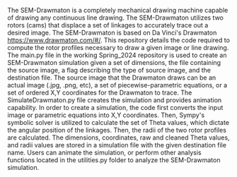 The SEM-Drawmaton is a completely mechanical drawing machine capable of drawing any continuous line drawing. The SEM-Drawmaton utilizes two rotors (cams) that displace a set of linkages to accurately trace out a desired image. The SEM-Drawmaton is based on Da Vinci's Drawmaton https://www.drawmaton.com/#/. This repository details the code required to compute the rotor profiles necessary to draw a given image or line drawing. The main.py file in the working Spring_2024 repository is used to create an SEM-Drawmaton simulation given a set of dimensions, the file containing the source image, a flag describing the type of source image, and the destination file. The source image that the Drawmaton draws can be an actual image (.jpg, .png, etc), a set of piecewise-parametric equations, or a set of ordered X,Y coordinates for the Drawmaton to trace. The SimulateDrawmaton.py file creates the simulation and provides animation capability. In order to create a simulation, the code first converts the input image or parametric equations into X,Y coordinates. Then, Sympy's symbolic solver is utilized to calculate the set of Theta values, which dictate the angular position of the linkages. Then, the radii of the two rotor profiles are calculated. The dimensions, coordinates, raw and cleaned Theta values, and radii values are stored in a simulation file with the given destination file name. Users can animate the simulation, or perform other analysis functions located in the utilities.py folder to analyze the SEM-Drawmaton simulation.
